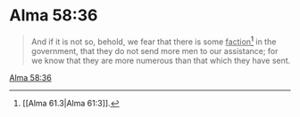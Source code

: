 # Alma 58:36

> And if it is not so, behold, we fear that there is some <u>faction</u>[^a] in the government, that they do not send more men to our assistance; for we know that they are more numerous than that which they have sent.

[Alma 58:36](https://www.churchofjesuschrist.org/study/scriptures/bofm/alma/58?lang=eng&id=p36#p36)


[^a]: [[Alma 61.3|Alma 61:3]].  
